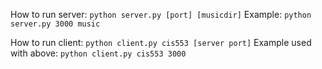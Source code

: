 

How to run server: 
```python server.py [port] [musicdir]```
Example: 
```python server.py 3000 music```


How to run client:
```python client.py cis553 [server port]```
Example used with above:
```python client.py cis553 3000```
